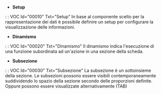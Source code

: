 - **Setup**

 :  : VOC Id="00010" Txt="Setup"
In base al componente scelto per la rappresentazione dei dati è possibile definire un setup per configurare la visualizzazione delle informazioni.

- **Dinamismo**

 :  : VOC Id="00020" Txt="Dinamismo"
Il dinamismo indica l'esecuzione di una funzione subordinata ad un'azione in una sezione della scheda.

- **Subsezione**

 :  : VOC Id="00030" Txt="Subsezione"
La subsezione è un sottoinsieme della sezione.
Le subsezioni possono essere visibili contemporaneamente suddividendo lo spazio della sezione secondo delle proporzioni definite.
Oppure possono essere visualizzate alternativamente (TAB)
